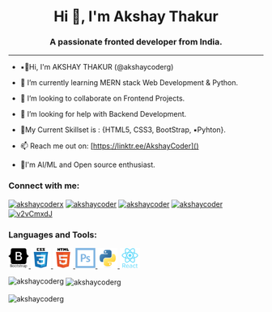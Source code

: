 <h1 align="center">Hi 👋, I'm Akshay Thakur</h1>
<h3 align="center">A passionate fronted developer from India.</h3><hr>





- ▪️👋Hi, I'm AKSHAY THAKUR (@akshaycoderg)

- 🌱 I’m currently learning MERN stack Web Development & Python.

- 👯 I’m looking to collaborate on Frontend Projects.

- 🤔 I’m looking for help with Backend Development.

- 💯My Current Skillset is : {HTML5, CSS3, BootStrap, ▪️Pyhton}.

- 📫 Reach me out on: [https://linktr.ee/AkshayCoder]()

- 🚀I'm AI/ML and Open source enthusiast.


<h3 align="left">Connect with me:</h3>
<p align="left">
<a href="https://twitter.com/akshaycoderx" target="blank"><img align="center" src="https://raw.githubusercontent.com/rahuldkjain/github-profile-readme-generator/master/src/images/icons/Social/twitter.svg" alt="akshaycoderx" height="30" width="40" /></a>
<a href="https://linkedin.com/in/akshaycoder" target="blank"><img align="center" src="https://raw.githubusercontent.com/rahuldkjain/github-profile-readme-generator/master/src/images/icons/Social/linked-in-alt.svg" alt="akshaycoder" height="30" width="40" /></a>
<a href="https://instagram.com/akshaycoder" target="blank"><img align="center" src="https://raw.githubusercontent.com/rahuldkjain/github-profile-readme-generator/master/src/images/icons/Social/instagram.svg" alt="akshaycoder" height="30" width="40" /></a>
<a href="https://www.youtube.com/c/akshaycoder" target="blank"><img align="center" src="https://raw.githubusercontent.com/rahuldkjain/github-profile-readme-generator/master/src/images/icons/Social/youtube.svg" alt="akshaycoder" height="30" width="40" /></a>
<a href="https://discord.gg/v2vCmxdJ" target="blank"><img align="center" src="https://raw.githubusercontent.com/rahuldkjain/github-profile-readme-generator/master/src/images/icons/Social/discord.svg" alt="v2vCmxdJ" height="30" width="40" /></a>
</p>

<h3 align="left">Languages and Tools:</h3>
<p align="left"> <a href="https://getbootstrap.com" target="_blank" rel="noreferrer"> <img src="https://raw.githubusercontent.com/devicons/devicon/master/icons/bootstrap/bootstrap-plain-wordmark.svg" alt="bootstrap" width="40" height="40"/> </a> <a href="https://www.w3schools.com/css/" target="_blank" rel="noreferrer"> <img src="https://raw.githubusercontent.com/devicons/devicon/master/icons/css3/css3-original-wordmark.svg" alt="css3" width="40" height="40"/> </a> <a href="https://www.w3.org/html/" target="_blank" rel="noreferrer"> <img src="https://raw.githubusercontent.com/devicons/devicon/master/icons/html5/html5-original-wordmark.svg" alt="html5" width="40" height="40"/> </a> <a href="https://www.photoshop.com/en" target="_blank" rel="noreferrer"> <img src="https://raw.githubusercontent.com/devicons/devicon/master/icons/photoshop/photoshop-line.svg" alt="photoshop" width="40" height="40"/> </a> <a href="https://www.python.org" target="_blank" rel="noreferrer"> <img src="https://raw.githubusercontent.com/devicons/devicon/master/icons/python/python-original.svg" alt="python" width="40" height="40"/> </a> <a href="https://reactjs.org/" target="_blank" rel="noreferrer"> <img src="https://raw.githubusercontent.com/devicons/devicon/master/icons/react/react-original-wordmark.svg" alt="react" width="40" height="40"/> </a> </p>

<p><img align="left" src="https://github-readme-stats.vercel.app/api/top-langs?username=akshaycoderg&show_icons=true&locale=en&layout=compact" alt="akshaycoderg" /></p>

<p>&nbsp;<img align="center" src="https://github-readme-stats.vercel.app/api?username=akshaycoderg&show_icons=true&locale=en" alt="akshaycoderg" /></p>

<p><img align="center" src="https://github-readme-streak-stats.herokuapp.com/?user=akshaycoderg&" alt="akshaycoderg" /></p>

